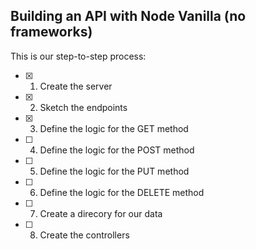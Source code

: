 ## Building an API with Node Vanilla (no frameworks)

This is our step-to-step process:

- [x] 1. Create the server
- [x] 2. Sketch the endpoints
- [x] 3. Define the logic for the GET method
- [ ] 4. Define the logic for the POST method
- [ ] 5. Define the logic for the PUT method
- [ ] 6. Define the logic for the DELETE method
- [ ] 7. Create a  direcory for our data
- [ ] 8. Create the controllers
